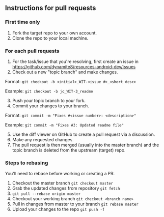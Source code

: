 ## Instructions for pull requests

### First time only
1. Fork the target repo to your own account.
2. Clone the repo to your local machine.

### For each pull requests
1. For the task/issue that you're resolving, first create an issue in https://github.com/dynamite8/resources-android-dev/issues
2. Check out a new "topic branch" and make changes.

  Format: `git checkout -b <initial>_WIT-<issue #>_<short desc>`

  Example: `git checkout -b jc_WIT-3_readme`

3. Push your topic branch to your fork.
4. Commit your changes to your  branch.

  Format: `git commit -m "Fixes #<issue number>: <description>"`

  Example: `git commit -m "Fixes #3: Updated readme file"`

5. Use the diff viewer on GitHub to create a pull request via a discussion.
6. Make any requested changes.
7. The pull request is then merged (usually into the master branch) and the topic branch is deleted from the upstream (target) repo.

### Steps to rebasing

You'll need to rebase before working or creating a PR.

1. Checkout the master branch `git checkout master`
2. Grab the updated changes from repository `git fetch`
3. `git pull --rebase origin master`
4. Checkout your working branch `git checkout <branch name>`
5. Pull in changes from master to your branch `git rebase master`
6. Upload your changes to the repo `git push -f`
